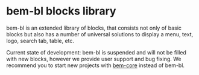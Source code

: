 # bem-bl blocks library

bem-bl is an extended library of blocks, that consists not only of basic blocks but also has a number of universal solutions to display a menu, text, logo, search tab, table, etc.

Current state of development: bem-bl is suspended and will not be filled with new blocks, however we provide user support and bug fixing. We recommend you to start new projects with [bem-core](http://bem.info/libs/bem-core/) instead of bem-bl.

<!-- Yandex.Metrika counter -->
<img src="https://mc.yandex.ru/watch/12831025" style="position:absolute; left:-9999px;" alt="" />
<!-- /Yandex.Metrika counter -->
